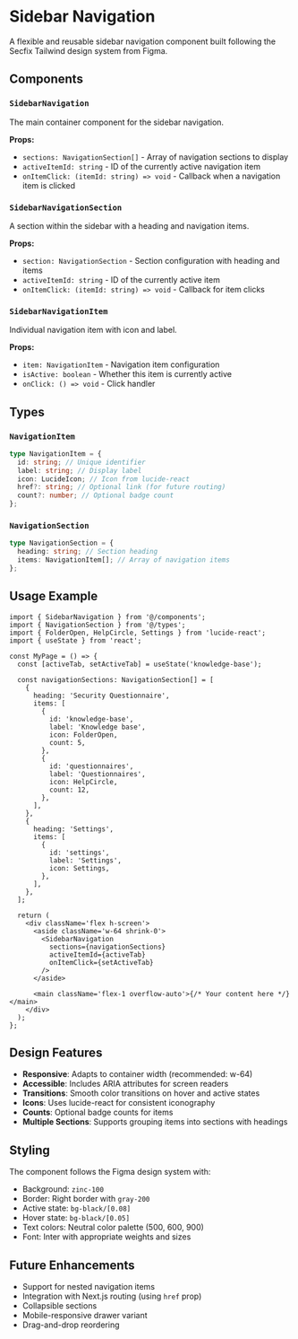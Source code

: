 # Sidebar Navigation

A flexible and reusable sidebar navigation component built following the Secfix Tailwind design system from Figma.

## Components

### `SidebarNavigation`

The main container component for the sidebar navigation.

**Props:**

- `sections: NavigationSection[]` - Array of navigation sections to display
- `activeItemId: string` - ID of the currently active navigation item
- `onItemClick: (itemId: string) => void` - Callback when a navigation item is clicked

### `SidebarNavigationSection`

A section within the sidebar with a heading and navigation items.

**Props:**

- `section: NavigationSection` - Section configuration with heading and items
- `activeItemId: string` - ID of the currently active item
- `onItemClick: (itemId: string) => void` - Callback for item clicks

### `SidebarNavigationItem`

Individual navigation item with icon and label.

**Props:**

- `item: NavigationItem` - Navigation item configuration
- `isActive: boolean` - Whether this item is currently active
- `onClick: () => void` - Click handler

## Types

### `NavigationItem`

```typescript
type NavigationItem = {
  id: string; // Unique identifier
  label: string; // Display label
  icon: LucideIcon; // Icon from lucide-react
  href?: string; // Optional link (for future routing)
  count?: number; // Optional badge count
};
```

### `NavigationSection`

```typescript
type NavigationSection = {
  heading: string; // Section heading
  items: NavigationItem[]; // Array of navigation items
};
```

## Usage Example

```tsx
import { SidebarNavigation } from '@/components';
import { NavigationSection } from '@/types';
import { FolderOpen, HelpCircle, Settings } from 'lucide-react';
import { useState } from 'react';

const MyPage = () => {
  const [activeTab, setActiveTab] = useState('knowledge-base');

  const navigationSections: NavigationSection[] = [
    {
      heading: 'Security Questionnaire',
      items: [
        {
          id: 'knowledge-base',
          label: 'Knowledge base',
          icon: FolderOpen,
          count: 5,
        },
        {
          id: 'questionnaires',
          label: 'Questionnaires',
          icon: HelpCircle,
          count: 12,
        },
      ],
    },
    {
      heading: 'Settings',
      items: [
        {
          id: 'settings',
          label: 'Settings',
          icon: Settings,
        },
      ],
    },
  ];

  return (
    <div className='flex h-screen'>
      <aside className='w-64 shrink-0'>
        <SidebarNavigation
          sections={navigationSections}
          activeItemId={activeTab}
          onItemClick={setActiveTab}
        />
      </aside>

      <main className='flex-1 overflow-auto'>{/* Your content here */}</main>
    </div>
  );
};
```

## Design Features

- **Responsive**: Adapts to container width (recommended: w-64)
- **Accessible**: Includes ARIA attributes for screen readers
- **Transitions**: Smooth color transitions on hover and active states
- **Icons**: Uses lucide-react for consistent iconography
- **Counts**: Optional badge counts for items
- **Multiple Sections**: Supports grouping items into sections with headings

## Styling

The component follows the Figma design system with:

- Background: `zinc-100`
- Border: Right border with `gray-200`
- Active state: `bg-black/[0.08]`
- Hover state: `bg-black/[0.05]`
- Text colors: Neutral color palette (500, 600, 900)
- Font: Inter with appropriate weights and sizes

## Future Enhancements

- Support for nested navigation items
- Integration with Next.js routing (using `href` prop)
- Collapsible sections
- Mobile-responsive drawer variant
- Drag-and-drop reordering
